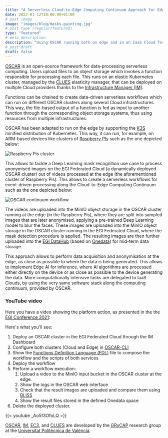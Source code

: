 ```yaml
---
title: "A Serverless Cloud-to-Edge Computing Continuum Approach for Edge AI inference"
date: 2022-01-12T18:00:00+01:00
# post image
image: "images/blog/masks-painting.jpg"
# post type (regular/featured)
type: "featured"
# meta description
description: "Using OSCAR running both on edge and in an IaaS Cloud for Edge AI inference"
# post draft
draft: false
---
```


[OSCAR](https://oscar.grycap.net) is an open-source framework for data-processing serverless computing. Users upload files to an object storage which invokes a function responsible for processing each file. This runs on an elastic Kubernetes cluster, managed by the [CLUES](https://github.com/grycap/clues) elasticity manager, that can be deployed on multiple Cloud providers thanks to the [Infrastructure Manager (IM)](https://www.grycap.upv.es/im).

Functions can be chained to create data-driven serverless workflows which can run on different OSCAR clusters along several Cloud infrastructures. This way, the file-based output of a function is fed as input to another function through the corresponding object storage systems, thus using resources from multiple infrastructures.

OSCAR has been adapted to run on the edge by supporting the [K3S](https://k3s.io) minified distribution of Kubernetes. This way, it can run, for example, on ARM-based devices like clusters of [Raspberry PIs](https://www.raspberrypi.com) such as the one depicted below:

![Raspberry Pis cluster](../../images/blog/cluster-raspberry-pis-small.jpg)

This allows to tackle a Deep Learning mask recognition use case to process anonymised images on the EGI Federated Cloud (a dynamically deployed OSCAR cluster) out of videos processed at the edge (the aforementioned cluster of Raspberry Pis). This allows to create a serverless workflows for event-driven processing along the Cloud-to-Edge Computing Continuum such as the one depicted below:

![OSCAR continuum workflow](../../images/blog/oscar-continuum-workflow.png)

The videos are uploaded into the MinIO object storage in the OSCAR cluster running at the edge (in the Raspberry Pis), where they are split into sampled images that are later anonymised, applying a pre-trained Deep Learning model to blur the faces. These images are uploaded into the MinIO object storage in the OSCAR cluster running in the EGI Federated Cloud, where the mask detection procedure is applied. The resulting images are then further uploaded into the [EGI DataHub](https://www.egi.eu/services/datahub/) (based on [Onedata](https://onedata.org)) for mid-term data storage.

This approach allows to perform data acquisition and anonymisation at the edge, as close as possible to where the data is being generated. This allows to implement Edge AI for inference, where AI algorithms are processed either directly on the device or as close as possible to the device generating the data. More computationally intensive tasks are delegated to IaaS Clouds, by using the very same software stack along the computing continuum, provided by OSCAR.

### YouTube video

Here you have a video showing the platform action, as presented in the the [EGI Conference 2021](https://www.egi.eu/egi-conference/2021-beyond-the-horizon/):

Here's what you'll see:

1. Deploy an OSCAR cluster in the EGI Federated Cloud through the IM Dashboard
2. Configure both clusters (Cloud and Edge) in [OSCAR-CLI](https://github.com/grycap/oscar-cli)
3. Show the [Functions Definition Language (FDL)](https://docs.oscar.grycap.net/fdl/) file to compose the workflow and the scripts of both services
4. Deploy the workflow
5. Perform a workflow execution:
   1. Upload a video to the MinIO input bucket in the OSCAR cluster at the edge.
   2. Show the logs in the OSCAR web interface
   3. Check that the result images are uploaded and compare them using [BLISS](https://grycap.github.com/bliss)
   4. Show the result files stored in the defined Onedata space
6. Delete the deployed cluster.

{{< youtube _Ao5f3OfoLQ >}}

[OSCAR](https://grycap.github.io/oscar/), [IM](http://www.grycap.upv.es/im), [EC3](https://github.com/grycap/ec3), and [CLUES](https://www.grycap.upv.es/clues/) are developed by the [GRyCAP](https://www.grycap.upv.es/) research group at the [Universitat Politècnica de València](https://www.upv.es/).
